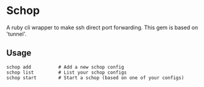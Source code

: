 # Schop

A ruby cli wrapper to make ssh direct port forwarding.
This gem is based on 'tunnel'.

## Usage

    schop add          # Add a new schop config
    schop list         # List your schop configs
    schop start        # Start a schop (based on one of your configs)
